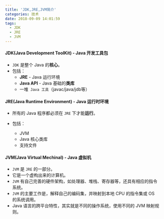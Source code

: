 ```yaml
---
title: 'JDK,JRE,JVM简介'
categories: 技术
date: 2018-09-09 14:01:59
tags:
  - JDK
  - JRE
  - JVM
---
```


#### JDK(Java Development ToolKit) - Java 开发工具包

- `JDK` 是整个 Java 的**核心**。
- 包括：
  - **JRE** - Java 运行环境
  - **Java API** - Java 基础的**类库**
  - 一堆` Java 工具`（javac/java/jdb等）



#### JRE(Java Runtime Environment) - Java 运行时环境

- 所有的 Java 程序都必须在 `JRE` 下才能**运行**。

- 包括：
  - JVM
  - Java 核心类库
  - 支持文件



#### JVM(Java Virtual Mechinal) - Java 虚拟机

- `JVM` 是 `JRE` 的一部分。
- 它是一个虚构出来的计算机。
- `JVM` 有自己完善的硬件架构，如处理器、堆栈、寄存器等，还具有相应的指令系统。
- `JVM` 的主要工作是，解释自己的编码集，并映射到本地 CPU 的指令集或 OS 的系统调用。
- Java 语言的跨平台特性，其实就是不同的操作系统，使用不同的 JVM 映射规则。